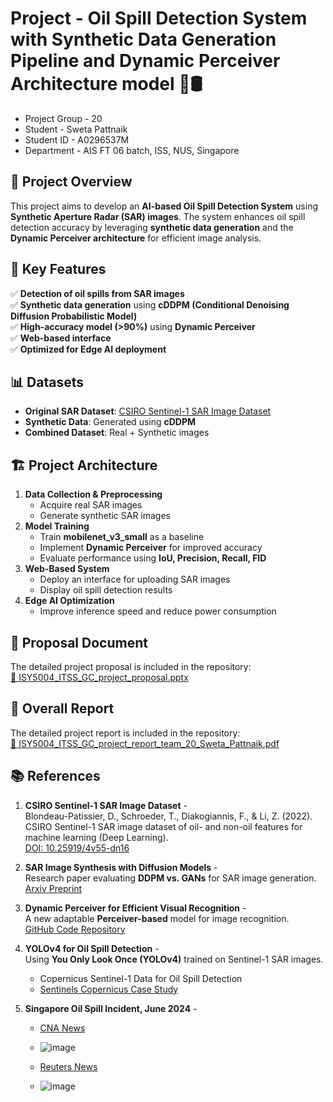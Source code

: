# Project - Oil Spill Detection System with Synthetic Data Generation Pipeline and Dynamic Perceiver Architecture model 🌊🛢️

- Project Group - 20
- Student - Sweta Pattnaik
- Student ID - A0296537M
- Department - AIS FT 06 batch, ISS, NUS, Singapore

## 📌 Project Overview  
This project aims to develop an **AI-based Oil Spill Detection System** using **Synthetic Aperture Radar (SAR) images**. The system enhances oil spill detection accuracy by leveraging **synthetic data generation** and the **Dynamic Perceiver architecture** for efficient image analysis.

## 🚀 Key Features  
✅ **Detection of oil spills from SAR images**  
✅ **Synthetic data generation** using **cDDPM (Conditional Denoising Diffusion Probabilistic Model)**  
✅ **High-accuracy model (>90%)** using **Dynamic Perceiver**  
✅ **Web-based interface**   
✅ **Optimized for Edge AI deployment**  

## 📊 Datasets  
- **Original SAR Dataset**: [CSIRO Sentinel-1 SAR Image Dataset](https://doi.org/10.25919/4v55-dn16)  
- **Synthetic Data**: Generated using **cDDPM**  
- **Combined Dataset**: Real + Synthetic images  

## 🏗️ Project Architecture  
1. **Data Collection & Preprocessing**
   - Acquire real SAR images  
   - Generate synthetic SAR images  
2. **Model Training**
   - Train **mobilenet_v3_small** as a baseline  
   - Implement **Dynamic Perceiver** for improved accuracy  
   - Evaluate performance using **IoU, Precision, Recall, FID**  
3. **Web-Based System**
   - Deploy an interface for uploading SAR images  
   - Display oil spill detection results  
4. **Edge AI Optimization**
   - Improve inference speed and reduce power consumption  

## 📜 Proposal Document  
The detailed project proposal is included in the repository:  
[📄 ISY5004_ITSS_GC_project_proposal.pptx](ISY5004_ITSS_GC_project_proposal_team_20_Sweta_Pattnaik.pptx)  

## 📜 Overall Report   
The detailed project report is included in the repository:  
[📄 ISY5004_ITSS_GC_project_report_team_20_Sweta_Pattnaik.pdf](ISY5004_ITSS_GC_project_report_team_20_Sweta_Pattnaik.pdf) 

## 📚 References  

1. **CSIRO Sentinel-1 SAR Image Dataset** -  
   Blondeau-Patissier, D., Schroeder, T., Diakogiannis, F., & Li, Z. (2022).  
   CSIRO Sentinel-1 SAR image dataset of oil- and non-oil features for machine learning (Deep Learning).  
   [DOI: 10.25919/4v55-dn16](https://doi.org/10.25919/4v55-dn16)  

2. **SAR Image Synthesis with Diffusion Models** -  
   Research paper evaluating **DDPM vs. GANs** for SAR image generation.  
   [Arxiv Preprint](https://arxiv.org/pdf/2405.07776v1)  

3. **Dynamic Perceiver for Efficient Visual Recognition** -  
   A new adaptable **Perceiver-based** model for image recognition.  
   [GitHub Code Repository](https://github.com/LeapLabTHU/Dynamic_Perceiver)  

4. **YOLOv4 for Oil Spill Detection** -  
   Using **You Only Look Once (YOLOv4)** trained on Sentinel-1 SAR images.  
   - Copernicus Sentinel-1 Data for Oil Spill Detection  
   - [Sentinels Copernicus Case Study](https://sentinels.copernicus.eu/web/success-stories/-/copernicus-sentinel-1-data-enable-oil-spill-detection-in-south-eastern-mediterranean-sea)  

5. **Singapore Oil Spill Incident, June 2024** -  
   - [CNA News](https://www.channelnewsasia.com/singapore/oil-spill-slick-sentosa-beaches-east-coast-park-labrador-park-4412481)
   - ![image](https://github.com/user-attachments/assets/6c6b4f1e-bf11-4b2b-9f49-74f40736a729)

   - [Reuters News](https://www.reuters.com/pictures/pictures-singapore-intensifies-clean-up-oil-spill-spreads-along-coast-2024-06-17/)
   - ![image](https://github.com/user-attachments/assets/d895c827-04fe-4e03-8b25-02d2c6ce7351)




